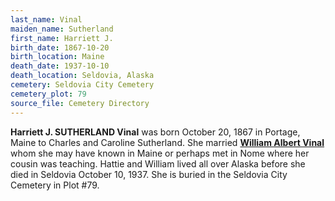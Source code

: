 ```yaml
---
last_name: Vinal
maiden_name: Sutherland
first_name: Harriett J.
birth_date: 1867-10-20
birth_location: Maine
death_date: 1937-10-10
death_location: Seldovia, Alaska
cemetery: Seldovia City Cemetery
cemetery_plot: 79
source_file: Cemetery Directory
---
```

**Harriett J. SUTHERLAND Vinal** was born October 20, 1867 in Portage, Maine to Charles and Caroline Sutherland. She married [**William Albert Vinal**](./Vinal_William_Albert) whom she may have known in Maine or perhaps met in Nome where her cousin was teaching. Hattie and William lived all over Alaska before she died in Seldovia October 10, 1937.  She is buried in the Seldovia City Cemetery in Plot #79.  
